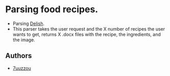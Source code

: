 
# Parsing food recipes.

* Parsing [Delish](https://www.delish.com/).
* This parser takes the user request and the X number of recipes the user wants to get, returns X .docx files with the recipe, the ingredients, and the image.

## Authors

- [7uuzzou](https://github.com/juuzzou)
